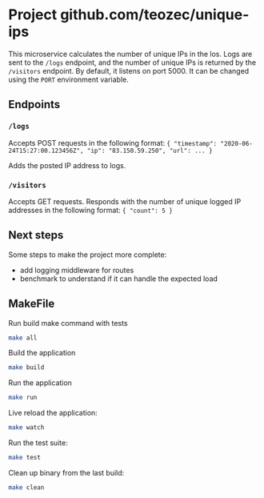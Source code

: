 # Project github.com/teozec/unique-ips

This microservice calculates the number of unique IPs in the los.
Logs are sent to the `/logs` endpoint, and the number of unique IPs is returned by the `/visitors` endpoint.
By default, it listens on port 5000. It can be changed using the `PORT` environment variable.

## Endpoints

### `/logs`

Accepts POST requests in the following format:
`{ "timestamp": "2020-06-24T15:27:00.123456Z", "ip": "83.150.59.250", "url": ... }`

Adds the posted IP address to logs.

### `/visitors`

Accepts GET requests. Responds with the number of unique logged IP addresses in the following format:
`{ "count": 5 }`

## Next steps

Some steps to make the project more complete:
- add logging middleware for routes
- benchmark to understand if it can handle the expected load

## MakeFile

Run build make command with tests
```bash
make all
```

Build the application
```bash
make build
```

Run the application
```bash
make run
```

Live reload the application:
```bash
make watch
```

Run the test suite:
```bash
make test
```

Clean up binary from the last build:
```bash
make clean
```
